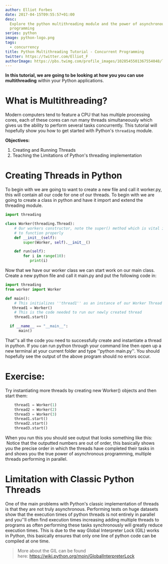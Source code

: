 ```yaml
---
author: Elliot Forbes
date: 2017-04-15T09:55:57+01:00
desc:
  Explore the python multithreading module and the power of asynchronous
  programming
series: python
image: python-logo.png
tags:
  - concurrency
title: Python Multithreading Tutorial - Concurrent Programming
twitter: https://twitter.com/Elliot_F
authorImage: https://pbs.twimg.com/profile_images/1028545501367554048/lzr43cQv_400x400.jpg
---
```


**In this tutorial, we are going to be looking at how you you can use multithreading** within your Python applications. 

# What is Multithreading?

Modern computers tend to feature a CPU that has multiple processing cores, each
of these cores can run many threads simultaneously which gives us the ability to
perform several tasks concurrently. This tutorial will hopefully show you how to
get started with Python's `threading` module.

**Objectives:**

1. Creating and Running Threads
2. Teaching the Limitations of Python's threading implementation

# Creating Threads in Python

<p>To begin with we are going to want to create a new file and call it worker.py, this will contain all our code for one of our threads. To begin with we are going to create a class in python and have it import and extend the threading module.</p>

```python
import threading

class Worker(threading.Thread):
    # Our workers constructor, note the super() method which is vital if we want this
    # to function properly
    def __init__(self):
        super(Worker, self).__init__()

    def run(self):
        for i in range(10):
           print(i)
```

<p>Now that we have our worker class we can start work on our main class. Create a new python file and call it main.py and put the following code in:</p>

```python
import threading
from worker import Worker

def main():
    # This initializes ''thread1'' as an instance of our Worker Thread
   thread1 = Worker()
    # This is the code needed to run our newly created thread
    thread1.start()

  if __name__ == "__main__":
      main()
```

<p>That''s all the code you need to successfully create and instantiate a thread in python. If you can run python through your command line then open up a new terminal at your current folder and type ''python main.py''. You should hopefully see the output of the above program should no errors occur.</p>

# Exercise:

<p>Try instantiating more threads by creating new Worker() objects and then start them:</p>

```python
    thread1 = Worker(1)
    thread2 = Worker(2)
    thread3 = Worker(3)
    thread1.start()
    thread2.start()
    thread3.start()
```

<p>When you run this you should see output that looks something like this:  Notice that the outputted numbers are out of order, this basically shows you the precise order in which the threads have completed their tasks in and shows you the true power of asynchronous programming, multiple threads performing in parallel.</p>

# Limitation with Classic Python Threads

One of the main problems with Python's classic implementation of threads is that
they are not truly asynchronous. Performing tests on huge datasets show that the
execution times of python threads is not entirely in parallel and you''ll often
find execution times increasing adding multiple threads to programs as often
performing these tasks synchronously will greatly reduce execution times. This
is due to the way Global Interpreter Lock (GIL) works in Python, this basically
ensures that only one line of python code can be compiled at one time.

> More about the GIL can be found
> here: <a href="https://wiki.python.org/moin/GlobalInterpreterLock">https://wiki.python.org/moin/GlobalInterpreterLock</a>
